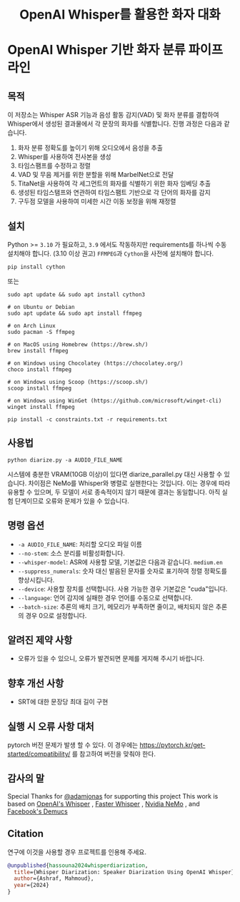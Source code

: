 <h1 align="center">OpenAI Whisper를 활용한 화자 대화</h1>

# OpenAI Whisper 기반 화자 분류 파이프라인

## 목적
이 저장소는 Whisper ASR 기능과 음성 활동 감지(VAD) 및 화자 분류를 결합하여 Whisper에서 생성된 결과물에서 각 문장의 화자를 식별합니다. 진행 과정은 다음과 같습니다.

1. 화자 분류 정확도를 높이기 위해 오디오에서 음성을 추출
2. Whisper를 사용하여 전사본을 생성
3. 타임스팸프를 수정하고 정렬
4. VAD 및 무음 제거를 위한 분할을 위해 MarbelNet으로 전달
5. TitaNet을 사용하여 각 세그먼트의 화자를 식별하기 위한 화자 임베딩 추출
6. 생성된 타임스탬프와 연관하여 타임스팸트 기반으로 각 단어의 화자를 감지
7. 구두점 모델을 사용하여 미세한 시간 이동 보정을 위해 재정렬

## 설치
Python >= `3.10` 가 필요하고, `3.9` 에서도 작동하지만 requirements를 하나씩 수동 설치해야 합니다. (3.10 이상 권고)
`FFMPEG`과 `Cython`을 사전에 설치해야 합니다.

```
pip install cython
```
또는
```
sudo apt update && sudo apt install cython3
```
```
# on Ubuntu or Debian
sudo apt update && sudo apt install ffmpeg

# on Arch Linux
sudo pacman -S ffmpeg

# on MacOS using Homebrew (https://brew.sh/)
brew install ffmpeg

# on Windows using Chocolatey (https://chocolatey.org/)
choco install ffmpeg

# on Windows using Scoop (https://scoop.sh/)
scoop install ffmpeg

# on Windows using WinGet (https://github.com/microsoft/winget-cli)
winget install ffmpeg
```
```
pip install -c constraints.txt -r requirements.txt
```
## 사용법

```
python diarize.py -a AUDIO_FILE_NAME
```

시스템에 충분한 VRAM(10GB 이상)이 있다면 diarize_parallel.py 대신 사용할 수 있습니다. 차이점은 NeMo를 Whisper와 병렬로 실핸한다는 것입니다.
이는 경우에 따라 유용할 수 있으며, 두 모델이 서로 종속적이지 않기 때문에 결과는 동일합니다. 아직 실험 단계이므로 오류와 문제가 있을 수 있습니다.

## 명령 옵션

- `-a AUDIO_FILE_NAME`: 처리할 오디오 파일 이름
- `--no-stem`: 소스 분리를 비활성화합니다.
- `--whisper-model`: ASR에 사용할 모델, 기본값은 다음과 같습니다. `medium.en`
- `--suppress_numerals`: 숫자 대신 발음된 문자를 숫자로 표기하여 정렬 정확도를 향상시킵니다.
- `--device`: 사용할 장치를 선택합니다. 사용 가능한 경우 기본값은 "cuda"입니다.
- `--language`: 언어 감지에 실패한 경우 언어를 수동으로 선택합니다.
- `--batch-size`: 추론의 배치 크기, 메모리가 부족하면 줄이고, 배치되지 않은 추론의 경우 0으로 설정합니다.

## 알려진 제약 사항
- 오류가 있을 수 있으니, 오류가 발견되면 문제를 게지해 주시기 바랍니다.

## 향후 개선 사항
- SRT에 대한 문장당 최대 길이 구현

## 실행 시 오류 사항 대처
pytorch 버전 문제가 발생 할 수 있다. 이 경우에는 https://pytorch.kr/get-started/compatibility/ 를 참고하여 버전을 맞춰야 한다.

## 감사의 말
Special Thanks for [@adamjonas](https://github.com/adamjonas) for supporting this project
This work is based on [OpenAI's Whisper](https://github.com/openai/whisper) , [Faster Whisper](https://github.com/guillaumekln/faster-whisper) , [Nvidia NeMo](https://github.com/NVIDIA/NeMo) , and [Facebook's Demucs](https://github.com/facebookresearch/demucs)

## Citation
연구에 이것을 사용할 경우 프로젝트를 인용해 주세요.

```bibtex
@unpublished{hassouna2024whisperdiarization,
  title={Whisper Diarization: Speaker Diarization Using OpenAI Whisper},
  author={Ashraf, Mahmoud},
  year={2024}
}
```

